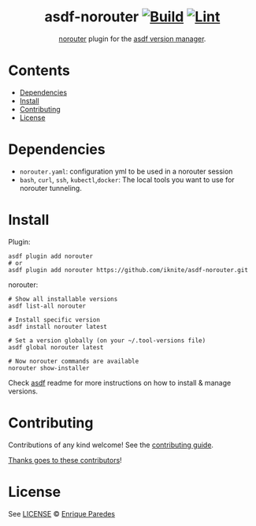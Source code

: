 <div align="center">

# asdf-norouter [![Build](https://github.com/iknite/asdf-norouter/actions/workflows/build.yml/badge.svg)](https://github.com/iknite/asdf-norouter/actions/workflows/build.yml) [![Lint](https://github.com/iknite/asdf-norouter/actions/workflows/lint.yml/badge.svg)](https://github.com/iknite/asdf-norouter/actions/workflows/lint.yml)


[norouter](https://norouter.io/docs/) plugin for the [asdf version manager](https://asdf-vm.com).

</div>

# Contents

- [Dependencies](#dependencies)
- [Install](#install)
- [Contributing](#contributing)
- [License](#license)

# Dependencies

- `norouter.yaml`: configuration yml to be used in a norouter session
- `bash`, `curl`, `ssh`, `kubectl`,`docker`: The local tools you want to use for norouter tunneling.
# Install

Plugin:

```shell
asdf plugin add norouter
# or
asdf plugin add norouter https://github.com/iknite/asdf-norouter.git
```

norouter:

```shell
# Show all installable versions
asdf list-all norouter

# Install specific version
asdf install norouter latest

# Set a version globally (on your ~/.tool-versions file)
asdf global norouter latest

# Now norouter commands are available
norouter show-installer
```

Check [asdf](https://github.com/asdf-vm/asdf) readme for more instructions on how to
install & manage versions.

# Contributing

Contributions of any kind welcome! See the [contributing guide](contributing.md).

[Thanks goes to these contributors](https://github.com/iknite/asdf-norouter/graphs/contributors)!

# License

See [LICENSE](LICENSE) © [Enrique Paredes](https://github.com/iknite/)
